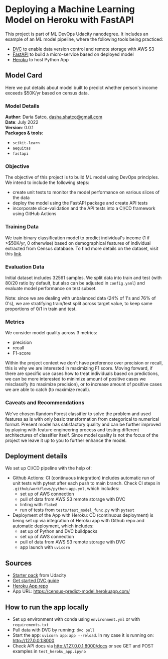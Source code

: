 # Deploying a Machine Learning Model on Heroku with FastAPI

This project is part of ML DevOps Udacity nanodegree. It includes an example of an ML model pipeline, where the following tools being practiced:
* [DVC](https://dvc.org) to enable data version control and remote storage with AWS S3
* [FastAPI](https://fastapi.tiangolo.com) to build a micro-service based on deployed model
* [Heroku](https://www.heroku.com) to host Python App

## Model Card

Here we put details about model built to predict whether person's income exceeds $50K/yr based on census data.

### Model Details

**Author**: Daria Satco, dasha.shatco@gmail.com \
**Date**: July 2022 \
**Version**: 0.0.1 \
**Packages & tools**:
* `scikit-learn`
* `aequitas`
* `fastapi`

### Objective

The objective of this project is to build ML model using DevOps principles. We intend to include the following steps:
 * create unit tests to monitor the model performance on various slices of the data
 * deploy the model using the FastAPI package and create API tests 
 * incorporate slice-validation and the API tests into a CI/CD framework using GitHub Actions

### Training Data

We train binary classification model to predict individual's income (1 if >$50K/yr, 0 otherwise) based on demographical features of individual extracted from Census database. To find more details on the dataset, visit this [link](https://archive.ics.uci.edu/ml/datasets/census+income). 

### Evaluation Data

Initial dataset includes 32561 samples. We split data into train and test (with 80/20 ratio by default, but also can be adjusted in `config.yaml`) and evaluate model performance on test subset.

Note: since we are dealing with unbalanced data (24% of 1's and 76% of 0's), we are stratifying train/test split across target value, to keep same proportions of 0/1 in train and test.

### Metrics

We consider model quality across 3 metrics:
* precision
* recall
* F1-score

Within the project context we don't have preference over precision or recall, this is why we are interested in maximizing F1 score. Moving forward, if there are specific use cases how to treat individuals based on predictions, we can be more interested to minimize amount of positive cases we misclassify (to maximize precision), or to increase amount of positive cases we are able to catch (to maximize recall).

### Caveats and Recommendations

We've chosen Random Forest classifier to solve the problem and used features as is with only basic transformation from categorical to numerical format. Present model has satisfactory quality and can be further improved by playing with feature engineering process and testing different architectures of classifier itself. Since model quality is not the focus of the project we leave it up to you to further enhance the model.  


## Deployment details

We set up CI/CD pipeline with the help of:
* Github Actions: CI (continuous integration) includes automatic run of unit tests with pytest after each push to main branch. Check CI steps in `.github/workflows/python-app.yml`, which includes: 
    - set up of AWS connection
    - pull of data from AWS S3 remote storage with DVC
    - linting with `flake8`
    - run of tests from `tests/test_model_func.py` with `pytest`
* Deployment of the App with Heroku: CD (continuous deployment) is being set up via integration of Heroku app with Github repo and automatic deployment, which includes:
    - set up of Python and DVC buildpacks
    - set up of AWS connection
    - pull of data from AWS S3 remote storage with DVC
    - app launch with `uvicorn`

## Sources
* [Starter pack](https://github.com/udacity/nd0821-c3-starter-code/tree/master/starter) from Udacity
* [Get started DVC guide](https://dvc.org/doc/start) 
* [Heroku App repo](https://dashboard.heroku.com/apps/census-predict-model)
* App URL: https://census-predict-model.herokuapp.com/

## How to run the app locally

* Set up environment with conda using `environment.yml` or with `requirements.txt`
* Pull data with DVC by running: `dvc pull`
* Start the app: `uvicorn app:app --reload`. In my case it is running on: http://127.0.0.1:8000
* Check API docs via http://127.0.0.1:8000/docs or see GET and POST examples in `test_heroku_app.ipynb`